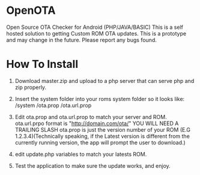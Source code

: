 OpenOTA
=======

Open Source OTA Checker for Android (PHP/JAVA/BASIC)
This is a self hosted solution to getting Custom ROM OTA updates. This is a prototype and may change in the future.
Please report any bugs found.

How To Install
===============
1. Download master.zip and upload to a php server that can serve php and zip properly.
2. Insert the system folder into your roms system folder so it looks like:
          /system
                /ota.prop
                /ota.url.prop
                
3. Edit ota.prop and ota.url.prop to match your server and ROM.
                ota.url.prpo format is "http://domain.com/ota/" YOU WILL NEED A TRAILING SLASH
                ota.prop is just the version number of your ROM (E.G 1.2.3.4)(Technically speaking, if the Latest version is different from the currently running version, the app will prompt the user to download.)
4. edit update.php variables to match your latests ROM.
5. Test the application to make sure the update works, and enjoy.
